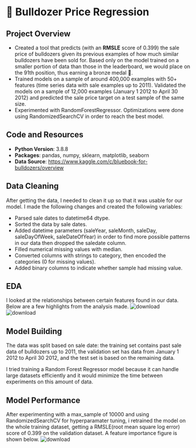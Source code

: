 # 🚜 Bulldozer Price Regression
## Project Overview
* Created a tool that predicts (with an **RMSLE** score of 0.399) the sale price of bulldozers given its previous examples of how much similar bulldozers have been sold for. Based only on the model trained on a smaller portion of data than those in the leaderboard, we would place on the 91th position, thus earning a bronze medal 🥉.
* Trained models on a sample of around 400,000 examples with 50+ features (time series data with sale examples up to 2011). Validated the models on a sample of 12,000 examples (January 1 2012 to April 30 2012) and predicted the sale price target on a test sample of the same size.
* Experimented with RandomForestRegressor. Optimizations were done using RandomizedSearchCV in order to reach the best model.
## Code and Resources
* **Python Version**: 3.8.8
* **Packages**: pandas, numpy, sklearn, matplotlib, seaborn
* **Data Source**: https://www.kaggle.com/c/bluebook-for-bulldozers/overview
## Data Cleaning
After getting the data, I needed to clean it up so that it was usable for our model. I made the following changes and created the following variables:
* Parsed sale dates to datetime64 dtype.
* Sorted the data by sale dates.
* Added datetime parameters (saleYear, saleMonth, saleDay, saleDayOfWeek, saleDateOfYear) in order to find more possible patterns in our data then dropped the saledate column.
* Filled numerical missing values with median.
* Converted columns with strings to category, then encoded the categories (0 for missing values).
* Added binary columns to indicate whether sample had missing value.
## EDA
I looked at the relationships between certain features found in our data. Below are a few highlights from the analysis made.
![download](https://user-images.githubusercontent.com/79250297/187257951-ef55f810-8077-492f-890b-1ff776e07680.png)
![download](https://user-images.githubusercontent.com/79250297/187258159-18fa8653-dabc-479e-9eb0-2e1aef197525.png)
## Model Building
The data was split based on sale date: the training set contains past sale data of bulldozers up to 2011, the validation set has data from January 1 2012 to April 30 2012, and the test set is based on the remaining data.

I tried training a Random Forest Regressor model because it can handle large datasets efficiently and it would minimize the time between experiments on this amount of data.
## Model Performance 
After experimenting with a max_sample of 10000 and using RandomizedSearchCV for hyperparamater tuning, i retrained the model on the whole training dataset, getting a RMSLE(root mean square log error) score of 0.399 on the validation dataset.
A feature importance figure is shown below.
![download](https://user-images.githubusercontent.com/79250297/187263216-f41c7e65-cc51-4261-b8a3-94f768a8bf2d.png)

